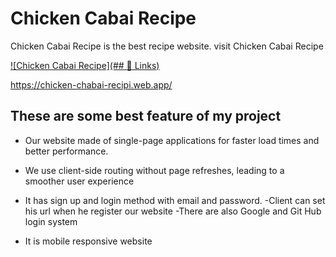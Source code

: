 # Chicken Cabai Recipe

Chicken Cabai Recipe is the best recipe website. visit Chicken Cabai Recipe 

[![Chicken Cabai Recipe](## 🔗 Links)](https://chicken-chabai-recipi.web.app/)

https://chicken-chabai-recipi.web.app/

## These are some best feature of my project


- Our website made of  single-page applications for faster load times and better performance.

- We use client-side routing without page refreshes, leading to a smoother user experience

- It has sign up and login method with email and password.
-Client can set his url when he register our website
-There are also Google and Git Hub login system
- It is mobile responsive website

